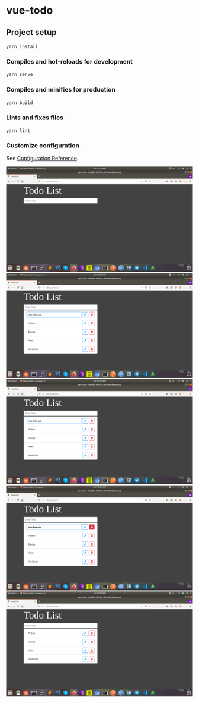 # vue-todo

## Project setup
```
yarn install
```

### Compiles and hot-reloads for development
```
yarn serve
```

### Compiles and minifies for production
```
yarn build
```

### Lints and fixes files
```
yarn lint
```

### Customize configuration
See [Configuration Reference](https://cli.vuejs.org/config/).

<img src="screenshots/img1.png">
<img src="screenshots/img2.png">
<img src="screenshots/img3.png">
<img src="screenshots/img4.png">
<img src="screenshots/img5.png">
